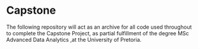 # Capstone
The following repository will act as an archive for all code used throughout to complete the Capstone Project, as partial fulfillment of the degree MSc Advanced Data Analytics ,at the University of Pretoria.
